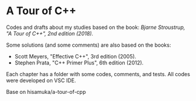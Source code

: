 # A Tour of C++

Codes and drafts about my studies based on the book: *Bjarne Stroustrup, "A Tour of C++", 2nd edition (2018).*

Some solutions (and some comments) are also based on the books:
- Scott Meyers, "Effective C++", 3rd edition (2005).
- Stephen Prata, "C++ Primer Plus", 6th edition (2012).

Each chapter has a folder with some codes, comments, and tests.
All codes were developed on VSC IDE.


Base on  hisamuka/a-tour-of-cpp

